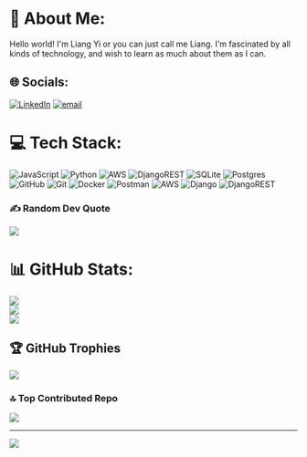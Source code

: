 # 💫 About Me:
Hello world! I'm Liang Yi or you can just call me Liang. I'm fascinated by all kinds of technology, and wish to learn as much about them as I can.


## 🌐 Socials:
[![LinkedIn](https://img.shields.io/badge/LinkedIn-%230077B5.svg?logo=linkedin&logoColor=white)](https://www.linkedin.com/in/k4tsuya) [![email](https://img.shields.io/badge/Email-D14836?logo=gmail&logoColor=white)](mailto:k4tsuya@gmail.com) 

# 💻 Tech Stack:
![JavaScript](https://img.shields.io/badge/javascript-%23323330.svg?style=plastic&logo=javascript&logoColor=%23F7DF1E) ![Python](https://img.shields.io/badge/python-3670A0?style=plastic&logo=python&logoColor=ffdd54) ![AWS](https://img.shields.io/badge/AWS-%23FF9900.svg?style=plastic&logo=amazon-aws&logoColor=white) ![DjangoREST](https://img.shields.io/badge/DJANGO-REST-ff1709?style=plastic&logo=django&logoColor=white&color=ff1709&labelColor=gray) ![SQLite](https://img.shields.io/badge/sqlite-%2307405e.svg?style=plastic&logo=sqlite&logoColor=white) ![Postgres](https://img.shields.io/badge/postgres-%23316192.svg?style=plastic&logo=postgresql&logoColor=white) ![GitHub](https://img.shields.io/badge/github-%23121011.svg?style=plastic&logo=github&logoColor=white) ![Git](https://img.shields.io/badge/git-%23F05033.svg?style=plastic&logo=git&logoColor=white) ![Docker](https://img.shields.io/badge/docker-%230db7ed.svg?style=plastic&logo=docker&logoColor=white) ![Postman](https://img.shields.io/badge/Postman-FF6C37?style=plastic&logo=postman&logoColor=white) ![AWS](https://img.shields.io/badge/AWS-%23FF9900.svg?style=plastic&logo=amazon-aws&logoColor=white) ![Django](https://img.shields.io/badge/django-%23092E20.svg?style=plastic&logo=django&logoColor=white) ![DjangoREST](https://img.shields.io/badge/DJANGO-REST-ff1709?style=plastic&logo=django&logoColor=white&color=ff1709&labelColor=gray)

### ✍️ Random Dev Quote
![](https://quotes-github-readme.vercel.app/api?type=horizontal&theme=dark)

# 📊 GitHub Stats:
![](https://github-readme-stats.vercel.app/api?username=k4tsuya&theme=vue-dark&hide_border=false&include_all_commits=true&count_private=true)<br/>
![](https://nirzak-streak-stats.vercel.app/?user=k4tsuya&theme=vue-dark&hide_border=false)<br/>
![](https://github-readme-stats.vercel.app/api/top-langs/?username=k4tsuya&theme=vue-dark&hide_border=false&include_all_commits=true&count_private=true&layout=compact)

## 🏆 GitHub Trophies
![](https://github-profile-trophy.vercel.app/?username=k4tsuya&theme=default&no-frame=true&no-bg=true&margin-w=4)

### 🔝 Top Contributed Repo
![](https://github-contributor-stats.vercel.app/api?username=k4tsuya&limit=5&theme=vue-dark&combine_all_yearly_contributions=true)

---
[![](https://visitcount.itsvg.in/api?id=k4tsuya&icon=2&color=0)](https://visitcount.itsvg.in)

<!-- Proudly created with GPRM ( https://gprm.itsvg.in ) -->
